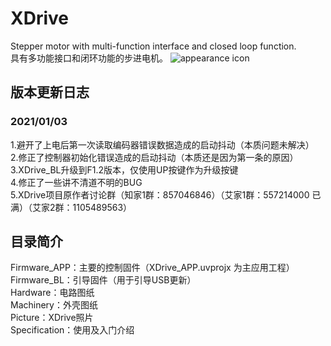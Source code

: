 # XDrive 
Stepper motor with multi-function interface and closed loop function.  
具有多功能接口和闭环功能的步进电机。
![appearance icon](\Picture\appearance.jpg)

## 版本更新日志
### 2021/01/03
1.避开了上电后第一次读取编码器错误数据造成的启动抖动（本质问题未解决）  
2.修正了控制器初始化错误造成的启动抖动（本质还是因为第一条的原因）  
3.XDrive_BL升级到F1.2版本，仅使用UP按键作为升级按键  
4.修正了一些讲不清道不明的BUG  
5.XDrive项目原作者讨论群（知家1群：857046846）（艾家1群：557214000 已满）（艾家2群：1105489563）

## 目录简介
Firmware_APP：主要的控制固件（XDrive_APP.uvprojx 为主应用工程） 
Firmware_BL：引导固件（用于引导USB更新）  
Hardware：电路图纸  
Machinery：外壳图纸  
Picture：XDrive照片  
Specification：使用及入门介绍

